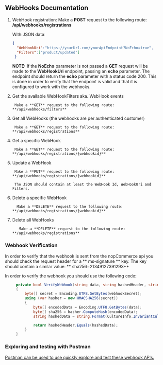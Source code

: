 ## WebHooks Documentation
1. WebHook registration:
    Make a **POST** request to the following route: **/api/webhooks/registrations**
    
    With JSON data:
    
    ```json
    {
      "WebHookUri":"https://yourUrl.com/yourApiEndpoint?NoEcho=true",
      "Filters":["product/updated"]
     }
     ```
     
     **NOTE:** If the **NoEcho** parameter is not passed a **GET** request will be made to the **WebHookUri** endpoint,
     passing an **echo** parameter. The endpoint should return the **echo** parameter with a status code 200.
     This is done in order to verify that the endpoint is valid and that it is configured to work with the webhooks.
     
     
2. Get the available WebHookFilters aka. WebHook events
     
        Make a **GET** request to the following route: **/api/webhooks/filters**
        
3. Get all WebHooks (the webhooks are per authenticated customer)
     
        Make a **GET** request to the following route: **/api/webhooks/registrations**
        
4. Get a specific WebHook
     
        Make a **GET** request to the following route: **/api/webhooks/registrations/{webhookid}**
         
5. Update a WebHook
     
        Make a **PUT** request to the following route: **/api/webhooks/registrations/{webhookid}**
        
        The JSON should contain at least the WebHook Id, WebHookUri and Filters.
      
6. Delete a specific WebHook

         Make a **DELETE** request to the following route: **/api/webhooks/registrations/{webhookid}** 
         
7. Delete all WebHooks

          Make a **DELETE** request to the following route: **/api/webhooks/registrations**
          
          
### Webhook Verification
    
   In order to verify that the webhook is sent from the nopCommerce api you should check the request header for a ** ms-signature ** key. The key should contain a similar value: ** sha256=21349127391293**
    
   In order to verify the webhook you should use the following code:
    
   ```cs
        private bool VerifyWebhook(string data, string hashedHeader, string webhookSecret)
        {
            byte[] secret = Encoding.UTF8.GetBytes(webhookSecret);
            using (var hasher = new HMACSHA256(secret))
            {
                byte[] encodedData = Encoding.UTF8.GetBytes(data);
                byte[] sha256 = hasher.ComputeHash(encodedData);
                string hashedData = string.Format(CultureInfo.InvariantCulture, "sha256={0}", EncodingUtilities.ToHex(sha256));

                return hashedHeader.Equals(hashedData);
            }
        }
   ```

### Exploring and testing with Postman

[Postman can be used to use quickly explore and test these webhook APIs.](PostmanHowTo.md)